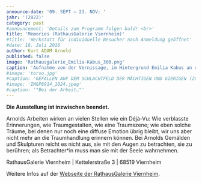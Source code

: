 ```yaml
---
announce-date: '09. SEPT – 23. NOV: '
jahr: '(2022)'
category: past
#announcement: 'Details zum Programm folgen bald! <br>'
title: 'Memories (RathausGalerie Viernheim)'
#title: 'Werkstatt für individuelle Besucher nach Anmeldung geöffnet'
#date: 18. Juli 2016
author: Kurt ADAM Arnold
published: false
image: 'Rathausgalerie_Emilia-Kabus_300.png'
caption: 'Aufnahme von der Vernissage, im Hintergrund Emilia Kabus an der Harfe.'
#image: 'torso.jpg'
#caption: 'GEFALLEN AUF DEM SCHLACHTFELD DER MÄCHTIGEN UND GIERIGEN (2016), gearbeitet aus drei miteinander verbundenen Fichtestämmen'
#image: 'IMGP8914_1024.jpeg'
#caption: '"Bei der Arbeit…"'
---
```


**Die Ausstellung ist inzwischen beendet.**

Arnolds Arbeiten wirken an vielen Stellen wie ein Déjà-Vu: Wie verblasste Erinnerungen, wie Traumgestalten, wie eine Traumszene; wie eben solche Träume, bei denen nur noch eine diffuse Emotion übrig bleibt, wir uns aber nicht mehr an die Traumhandlung erinnern können. Bei Arnolds Gemälden und Skulpturen reicht es nicht aus, sie mit den Augen zu betrachten, sie zu berühren; als Betrachter*in muss man sie mit der Seele wahrnehmen.


RathausGalerie Viernheim \| Kettelerstraße 3 \| 68519 Viernheim


Weitere Infos auf der [Webseite der RathausGalerie Viernheim](https://www.viernheim.de/kultur-freizeit-sport/kunst-kultur/ausstellungen-und-galerien.html).


